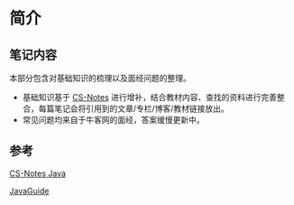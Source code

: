 # 简介

## 笔记内容

本部分包含对基础知识的梳理以及面经问题的整理。

* 基础知识基于 [CS-Notes](https://cyc2018.github.io/CS-Notes/#/) 进行增补，结合教材内容、查找的资料进行完善整合，每篇笔记会将引用到的文章/专栏/博客/教材链接放出。
* 常见问题均来自于牛客网的面经，答案缓慢更新中。

## 参考

[CS-Notes Java](http://www.cyc2018.xyz/#java)

[JavaGuide](https://github.com/Snailclimb/JavaGuide)

